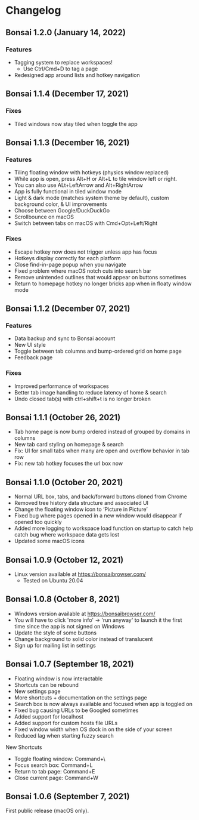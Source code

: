 # Changelog

## Bonsai 1.2.0 (January 14, 2022)

### Features
- Tagging system to replace workspaces!
  - Use Ctrl/Cmd+D to tag a page
- Redesigned app around lists and hotkey navigation

## Bonsai 1.1.4 (December 17, 2021)

### Fixes 
- Tiled windows now stay tiled when toggle the app

## Bonsai 1.1.3 (December 16, 2021)

### Features
- Tiling floating window with hotkeys (physics window replaced)
- While app is open, press Alt+H or Alt+L to tile window left or right.
- You can also use ALt+LeftArrow and Alt+RightArrow
- App is fully functional in tiled window mode
- Light & dark mode (matches system theme by default), custom background color, & UI improvements
- Choose between Google/DuckDuckGo
- Scrollbounce on macOS
- Switch between tabs on macOS with Cmd+Opt+Left/Right

### Fixes
- Escape hotkey now does not trigger unless app has focus
- Hotkeys display correctly for each platform
- Close find-in-page popup when you navigate
- Fixed problem where macOS notch cuts into search bar
- Remove unintended outlines that would appear on buttons sometimes
- Return to homepage hotkey no longer bricks app when in floaty window mode

## Bonsai 1.1.2 (December 07, 2021)

### Features
- Data backup and sync to Bonsai account
- New UI style
- Toggle between tab columns and bump-ordered grid on home page
- Feedback page

### Fixes 
- Improved performance of workspaces
- Better tab image handling to reduce latency of home & search
- Undo closed tab(s) with ctrl+shift+t is no longer broken

## Bonsai 1.1.1 (October 26, 2021)
- Tab home page is now bump ordered instead of grouped by domains in columns
- New tab card styling on homepage & search
- Fix: UI for small tabs when many are open and overflow behavior in tab row
- Fix: new tab hotkey focuses the url box now

## Bonsai 1.1.0 (October 20, 2021)

- Normal URL box, tabs, and back/forward buttons cloned from Chrome
- Removed tree history data structure and associated UI
- Change the floating window icon to ‘Picture in Picture’
- Fixed bug where pages opened in a new window would disappear if opened too quickly
- Added more logging to workspace load function on startup to catch help catch bug where workspace data gets lost
- Updated some macOS icons

## Bonsai 1.0.9 (October 12, 2021)

- Linux version available at https://bonsaibrowser.com/
    - Tested on Ubuntu 20.04

## Bonsai 1.0.8 (October 8, 2021)

- Windows version available at https://bonsaibrowser.com/
- You will have to click 'more info' -> 'run anyway' to launch it the first time since the app is not signed on Windows
- Update the style of some buttons
- Change background to solid color instead of translucent
- Sign up for mailing list in settings

## Bonsai 1.0.7 (September 18, 2021)

- Floating window is now interactable
- Shortcuts can be rebound
- New settings page
- More shortcuts + documentation on the settings page
- Search box is now always available and focused when app is toggled on
- Fixed bug causing URLs to be Googled sometimes
- Added support for localhost
- Added support for custom hosts file URLs
- Fixed window width when OS dock in on the side of your screen
- Reduced lag when starting fuzzy search

New Shortcuts
- Toggle floating window: Command+\
- Focus search box: Command+L
- Return to tab page: Command+E
- Close current page: Command+W

## Bonsai 1.0.6 (September 7, 2021)

First public release (macOS only).
